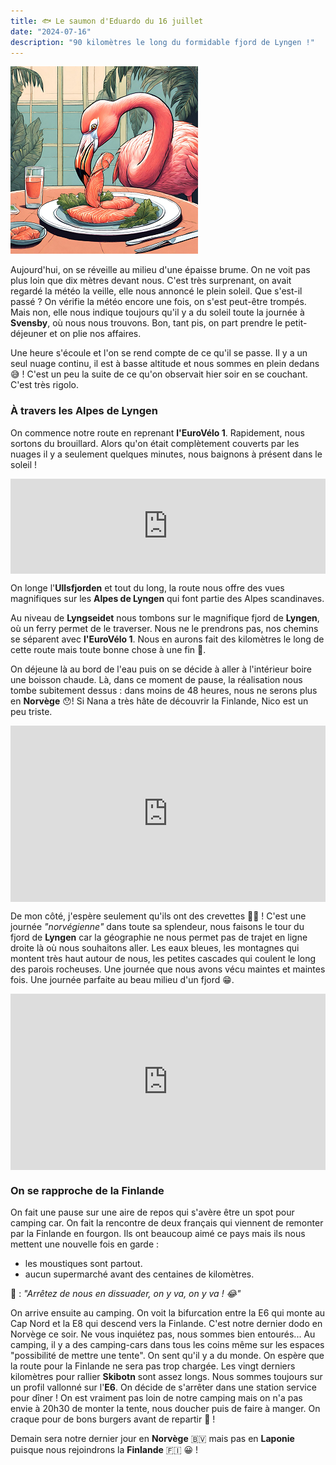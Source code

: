 ```yaml
---
title: 🐟 Le saumon d'Eduardo du 16 juillet
date: "2024-07-16"
description: "90 kilomètres le long du formidable fjord de Lyngen !"
---
```


![Saumon d'Eduardo](../saumon_eduardo.png)

Aujourd'hui, on se réveille au milieu d'une épaisse brume. On ne voit pas plus loin que dix mètres devant nous. C'est très surprenant, on avait regardé la météo la veille, elle nous annoncé le plein soleil. Que s'est-il passé ? On vérifie la météo encore une fois, on s'est peut-être trompés. Mais non, elle nous indique toujours qu'il y a du soleil toute la journée à **Svensby**, où nous nous trouvons. Bon, tant pis, on part prendre le petit-déjeuner et on plie nos affaires.

Une heure s'écoule et l'on se rend compte de ce qu'il se passe. Il y a un seul nuage continu, il est à basse altitude et nous sommes en plein dedans 😅 ! C'est un peu la suite de ce qu'on observait hier soir en se couchant. C'est très rigolo.

### À travers les Alpes de Lyngen
On commence notre route en reprenant **l'EuroVélo 1**. Rapidement, nous sortons du brouillard. Alors qu'on était complètement couverts par les nuages il y a seulement quelques minutes, nous baignons à présent dans le soleil !

<div style="left: 0; width: 100%; height: 152px; position: relative;"><iframe src="https://open.spotify.com/embed/track/0UKUfxIkDAMZz7hMdiVX3m?utm_source=oembed" style="top: 0; left: 0; width: 100%; height: 100%; position: absolute; border: 0;" allowfullscreen allow="clipboard-write; encrypted-media; fullscreen; picture-in-picture;"></iframe></div>

On longe l'**Ullsfjorden** et tout du long, la route nous offre des vues magnifiques sur les **Alpes de Lyngen** qui font partie des Alpes scandinaves.

Au niveau de **Lyngseidet** nous tombons sur le magnifique fjord de **Lyngen**, où un ferry permet de le traverser. Nous ne le prendrons pas, nos chemins se séparent avec **l'EuroVélo 1**. Nous en aurons fait des kilomètres le long de cette route mais toute bonne chose à une fin 🥲.

On déjeune là au bord de l'eau puis on se décide à aller à l'intérieur boire une boisson chaude. Là, dans ce moment de pause, la réalisation nous tombe subitement dessus : dans moins de 48 heures, nous ne serons plus en **Norvège** 😯! Si Nana a très hâte de découvrir la Finlande, Nico est un peu triste.

<div style="width: 100%; height: 0; position: relative; padding-bottom: 56%;"><iframe src="https://giphy.com/embed/gfsQffBnuc6e096brx" style="top: 0; left: 0; width: 100%; height: 100%; position: absolute; border: 0;" allowfullscreen scrolling="no" allow="encrypted-media;" class="giphy-embed"></iframe></div> 

De mon côté, j'espère seulement qu'ils ont des crevettes 🦐🦩 ! C'est une journée *"norvégienne"* dans toute sa splendeur, nous faisons le tour du fjord de **Lyngen** car la géographie ne nous permet pas de trajet en ligne droite là où nous souhaitons aller. Les eaux bleues, les montagnes qui montent très haut autour de nous, les petites cascades qui coulent le long des parois rocheuses. Une journée que nous avons vécu maintes et maintes fois. Une journée parfaite au beau milieu d'un fjord 😁.

<div style="width: 100%; height: 0; position: relative; padding-bottom: 56%;"><iframe src="https://giphy.com/embed/l3q2LH45XElELRzRm" style="top: 0; left: 0; width: 100%; height: 100%; position: absolute; border: 0;" allowfullscreen scrolling="no" allow="encrypted-media;" class="giphy-embed"></iframe></div> 

### On se rapproche de la Finlande

On fait une pause sur une aire de repos qui s'avère être un spot pour camping car. On fait la rencontre de deux français qui viennent de remonter par la Finlande en fourgon. Ils ont beaucoup aimé ce pays mais ils nous mettent une nouvelle fois en garde :
- les moustiques sont partout.
- aucun supermarché avant des centaines de kilomètres. 

🦩 : *"Arrêtez de nous en dissuader, on y va, on y va ! 😂"*
  
On arrive ensuite au camping. On voit la bifurcation entre la E6 qui monte au Cap Nord et la E8 qui descend vers la Finlande. C'est notre dernier dodo en Norvège ce soir. Ne vous inquiétez pas, nous sommes bien entourés... Au camping, il y a des camping-cars dans tous les coins même sur les espaces "possibilité de mettre une tente". On sent qu'il y a du monde. On espère que la route pour la Finlande ne sera pas trop chargée. 
Les vingt derniers kilomètres pour rallier **Skibotn** sont assez longs. Nous sommes toujours sur un profil vallonné sur l'**E6**. On décide de s'arrêter dans une station service pour dîner ! On est vraiment pas loin de notre camping mais on n'a pas envie à 20h30 de monter la tente, nous doucher puis de faire à manger. On craque pour de bons burgers avant de repartir 🍔 !

Demain sera notre dernier jour en **Norvège** 🇧🇻 mais pas en **Laponie** puisque nous rejoindrons la **Finlande** 🇫🇮 😀 !